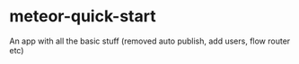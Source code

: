 # meteor-quick-start
An app with all the basic stuff (removed auto publish, add users, flow router etc)
